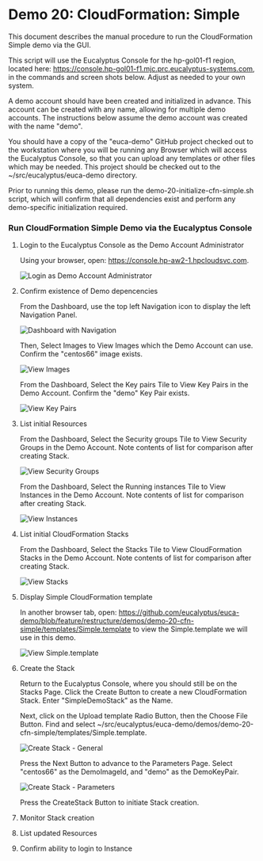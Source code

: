 # Demo 20: CloudFormation: Simple

This document describes the manual procedure to run the CloudFormation Simple demo via the GUI.

This script will use the Eucalyptus Console for the hp-gol01-f1 region, located here:
https://console.hp-gol01-f1.mjc.prc.eucalyptus-systems.com, in the commands and screen shots
below. Adjust as needed to your own system.

A demo account should have been created and initialized in advance. This account can be
created with any name, allowing for multiple demo accounts. The instructions below assume
the demo account was created with the name "demo".

You should have a copy of the "euca-demo" GitHub project checked out to the workstation 
where you will be running any Browser which will access the Eucalyptus Console, so that
you can upload any templates or other files which may be needed. This project should be
checked out to the ~/src/eucalyptus/euca-demo directory.

Prior to running this demo, please run the demo-20-initialize-cfn-simple.sh script, which
will confirm that all dependencies exist and perform any demo-specific initialization
required.

### Run CloudFormation Simple Demo via the Eucalyptus Console

1. Login to the Eucalyptus Console as the Demo Account Administrator

    Using your browser, open: https://console.hp-aw2-1.hpcloudsvc.com.

    ![Login as Demo Account Administrator](../images/demo-20-run-cfn-simple-01-login.png?raw=true)

2. Confirm existence of Demo depencencies

    From the Dashboard, use the top left Navigation icon to display the left Navigation Panel.

    ![Dashboard with Navigation](../images/demo-20-run-cfn-simple-02-dashboard.png?raw=true)

    Then, Select Images to View Images which the Demo Account can use.
    Confirm the "centos66" image exists.

    ![View Images](../images/demo-20-run-cfn-simple-02-images.png?raw=true)

    From the Dashboard, Select the Key pairs Tile to View Key Pairs in the Demo Account.
    Confirm the "demo" Key Pair exists.

    ![View Key Pairs](../images/demo-20-run-cfn-simple-02-key-pairs.png?raw=true)

3. List initial Resources

    From the Dashboard, Select the Security groups Tile to View Security Groups in the
    Demo Account. Note contents of list for comparison after creating Stack.

    ![View Security Groups](../images/demo-20-run-cfn-simple-03-security-groups.png?raw=true)

    From the Dashboard, Select the Running instances Tile to View Instances in the
    Demo Account. Note contents of list for comparison after creating Stack.

    ![View Instances](../images/demo-20-run-cfn-simple-03-instances.png?raw=true)

4. List initial CloudFormation Stacks

    From the Dashboard, Select the Stacks Tile to View CloudFormation Stacks in the
    Demo Account. Note contents of list for comparison after creating Stack.

    ![View Stacks](../images/demo-20-run-cfn-simple-04-stacks.png?raw=true)

5. Display Simple CloudFormation template

   In another browser tab, open: https://github.com/eucalyptus/euca-demo/blob/feature/restructure/demos/demo-20-cfn-simple/templates/Simple.template to view the Simple.template we will use in this demo.

    ![View Simple.template](../images/demo-20-run-cfn-simple-05-simple-template.png?raw=true)

6. Create the Stack

    Return to the Eucalyptus Console, where you should still be on the Stacks Page. Click the
    Create Button to create a new CloudFormation Stack. Enter "SimpleDemoStack" as the Name.
    
    Next, click on the Upload template Radio Button, then the Choose File Button. Find and
    select ~/src/eucalyptus/euca-demo/demos/demo-20-cfn-simple/templates/Simple.template.

    ![Create Stack - General](../images/demo-20-run-cfn-simple-04-create-general.png?raw=true)

    Press the Next Button to advance to the Parameters Page. Select "centos66" as the DemoImageId,
    and "demo" as the DemoKeyPair.

    ![Create Stack - Parameters](../images/demo-20-run-cfn-simple-04-create-parameters.png?raw=true)

    Press the CreateStack Button to initiate Stack creation.

7. Monitor Stack creation

8. List updated Resources

9. Confirm ability to login to Instance


